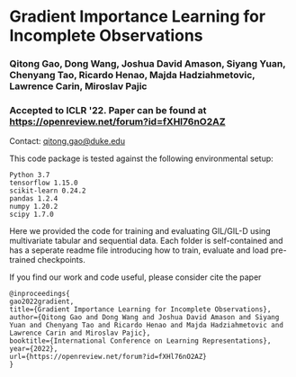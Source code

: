 # Gradient Importance Learning for Incomplete Observations

### Qitong Gao, Dong Wang, Joshua David Amason, Siyang Yuan, Chenyang Tao, Ricardo Henao, Majda Hadziahmetovic, Lawrence Carin, Miroslav Pajic

### Accepted to ICLR '22. Paper can be found at https://openreview.net/forum?id=fXHl76nO2AZ

Contact: qitong.gao@duke.edu

This code package is tested against the following environmental setup:
```
Python 3.7
tensorflow 1.15.0
scikit-learn 0.24.2
pandas 1.2.4
numpy 1.20.2
scipy 1.7.0
```

Here we provided the code for training and evaluating GIL/GIL-D using multivariate tabular and sequential data. Each folder is self-contained and has a seperate readme file introducing how to train, evaluate and load pre-trained checkpoints.

If you find our work and code useful, please consider cite the paper
```
@inproceedings{
gao2022gradient,
title={Gradient Importance Learning for Incomplete Observations},
author={Qitong Gao and Dong Wang and Joshua David Amason and Siyang Yuan and Chenyang Tao and Ricardo Henao and Majda Hadziahmetovic and Lawrence Carin and Miroslav Pajic},
booktitle={International Conference on Learning Representations},
year={2022},
url={https://openreview.net/forum?id=fXHl76nO2AZ}
}
```